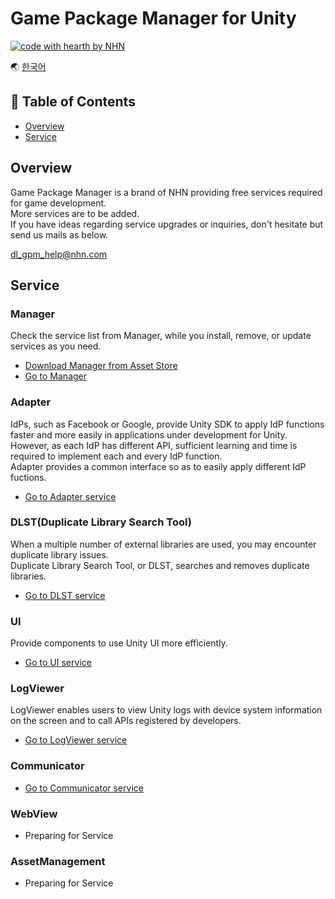# Game Package Manager for Unity

[![code with hearth by NHN ](https://img.shields.io/badge/%3C%2F%3E%20with%20%E2%99%A5%20by-NHN-ff1414.svg)](https://github.com/nhn)

🌏 [한국어](README.md)

## 🚩 Table of Contents

* [Overview](#overview)
* [Service](#service)

## Overview

Game Package Manager is a brand of NHN providing free services required for game development.<br/>
More services are to be added.<br/>
If you have ideas regarding service upgrades or inquiries, don't hesitate but send us mails as below.

dl_gpm_help@nhn.com


## Service

### Manager

Check the service list from Manager, while you install, remove, or update services as you need.

* [Download Manager from Asset Store](https://assetstore.unity.com/packages/slug/147711)
* [Go to Manager](docs/Manager/README.en.md)

### Adapter

IdPs, such as Facebook or Google, provide Unity SDK to apply IdP functions faster and more easily in applications under development for Unity.<br/> However, as each IdP has different API, sufficient learning and time is required to implement each and every IdP function. <br/>
Adapter provides a common interface so as to easily apply different IdP fuctions.

* [Go to Adapter service](docs/Adapter/README.en.md)

### DLST(Duplicate Library Search Tool)

When a multiple number of external libraries are used, you may encounter duplicate library issues.<br/>
Duplicate Library Search Tool, or DLST,  searches and removes duplicate libraries.

* [Go to DLST service](docs/DLST/README.en.md)

### UI

Provide components to use Unity UI more efficiently.

* [Go to UI service](docs/UI/README.en.md)

### LogViewer

LogViewer enables users to view Unity logs with device system information on the screen and to call APIs registered by developers.

* [Go to LogViewer service](docs/LogViewer/README.en.md)

### Communicator

* [Go to Communicator service](docs/Communicator/README.en.md)

### WebView

* Preparing for Service

### AssetManagement

* Preparing for Service